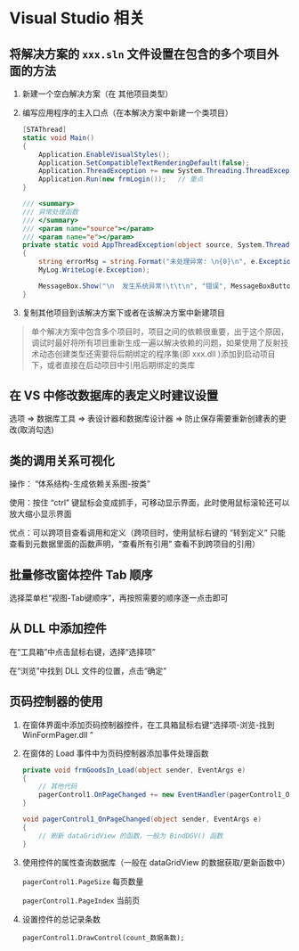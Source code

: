 # Visual Studio 相关

## 将解决方案的 `xxx.sln` 文件设置在包含的多个项目外面的方法

1. 新建一个空白解决方案（在 其他项目类型）

2. 编写应用程序的主入口点（在本解决方案中新建一个类项目）

    ```c#
    [STAThread]
    static void Main()
    {
        Application.EnableVisualStyles();
        Application.SetCompatibleTextRenderingDefault(false);
        Application.ThreadException += new System.Threading.ThreadExceptionEventHandler(AppThreadException);	// 添加异常处理函数
        Application.Run(new frmLogin());   // 重点
    }
    
    /// <summary>
    /// 异常处理函数
    /// </summary>
    /// <param name="source"></param>
    /// <param name="e"></param>
    private static void AppThreadException(object source, System.Threading.ThreadExceptionEventArgs e)
    {
        string errorMsg = string.Format("未处理异常: \n{0}\n", e.Exception.Message + "         详细：\n" + e.Exception);
        MyLog.WriteLog(e.Exception);
    
        MessageBox.Show("\n  发生系统异常!\t\t\n", "错误", MessageBoxButtons.OK, MessageBoxIcon.Error);
    }
    ```

3. 复制其他项目到该解决方案下或者在该解决方案中新建项目 

> 单个解决方案中包含多个项目时，项目之间的依赖很重要，出于这个原因，调试时最好将所有项目重新生成一遍以解决依赖的问题，如果使用了反射技术动态创建类型还需要将后期绑定的程序集(即 xxx.dll )添加到启动项目下，或者直接在启动项目中引用后期绑定的类库

## 在 VS 中修改数据库的表定义时建议设置

选项 => 数据库工具 => 表设计器和数据库设计器 => 防止保存需要重新创建表的更改(取消勾选)

## 类的调用关系可视化

操作： “体系结构-生成依赖关系图-按类” 

使用：按住 “ctrl” 键鼠标会变成抓手，可移动显示界面，此时使用鼠标滚轮还可以放大缩小显示界面

优点：可以跨项目查看调用和定义（跨项目时，使用鼠标右键的 “转到定义” 只能查看到元数据里面的函数声明，“查看所有引用” 查看不到跨项目的引用）

## 批量修改窗体控件 Tab 顺序

选择菜单栏“视图-Tab键顺序”，再按照需要的顺序逐一点击即可

## 从 DLL 中添加控件

在“工具箱”中点击鼠标右键，选择“选择项”

在“浏览”中找到 DLL 文件的位置，点击“确定”

## 页码控制器的使用

1. 在窗体界面中添加页码控制器控件，在工具箱鼠标右键“选择项-浏览-找到 WinFormPager.dll ”

2. 在窗体的 Load 事件中为页码控制器添加事件处理函数

    ```C#
    private void frmGoodsIn_Load(object sender, EventArgs e)
    {
        // 其他代码
    	pagerControl1.OnPageChanged += new EventHandler(pagerControl1_OnPageChanged);
    }
    
    void pagerControl1_OnPageChanged(object sender, EventArgs e)
    {
    	// 刷新 dataGridView 的函数，一般为 BindDGV() 函数
    }
    ```

2. 使用控件的属性查询数据库（一般在 dataGridView 的数据获取/更新函数中）

    `pagerControl1.PageSize` 每页数量

    `pagerControl1.PageIndex` 当前页

3. 设置控件的总记录条数

    `pagerControl1.DrawControl(count_数据条数);`
